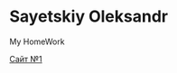 # Sayetskiy Oleksandr

My HomeWork

[Сайт №1](https://sayetskiy.github.io/Site1/ "Мой первый сайт!")

